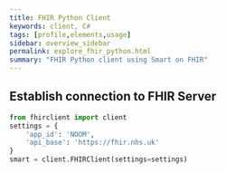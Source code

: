 ```yaml
---
title: FHIR Python Client
keywords: client, C#
tags: [profile,elements,usage]
sidebar: overview_sidebar
permalink: explore_fhir_python.html
summary: "FHIR Python client using Smart on FHIR"
---
```


## Establish connection to FHIR Server ##

```python
from fhirclient import client
settings = {
    'app_id': 'NOOM',
    'api_base': 'https://fhir.nhs.uk'
}
smart = client.FHIRClient(settings=settings)
```

